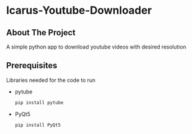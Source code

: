 # Icarus-Youtube-Downloader

## About The Project
A simple python app to download youtube videos with desired resolution

## Prerequisites

Libraries needed for the code to run
* pytube
  ```sh
  pip install pytube
  ```
* PyQt5
  ```sh
  pip install PyQt5
  ```
